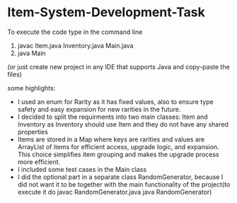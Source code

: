 # Item-System-Development-Task
To execute the code type in the command line
1. javac Item.java Inventory.java Main.java
2. java Main

(or just create new project in any IDE that supports Java and copy-paste the files)

some highlights:
- I used an enum for Rarity as it has fixed values, also to ensure type safety and easy expansion for new rarities in the future.
- I decided to split the requirments into two main classes: Item and Inventory as Inventory should use Item and they do not have any shared properties
- Items are stored in a Map where keys are rarities and values are ArrayList of items for efficient access, upgrade logic, and expansion. This choice simplifies item grouping and makes the upgrade process more efficient.
- I included some test cases in the Main class
- I did the optional part in a separate class RandomGenerator, because I did not want it to be together with the main functionality of the project(to execute it do javac RandomGenerator.java java RandomGenerator)

